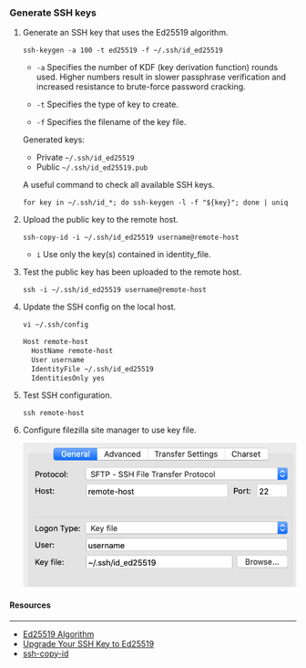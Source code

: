 ### Generate SSH keys
1. Generate an SSH key that uses the Ed25519 algorithm.

    ```
    ssh-keygen -a 100 -t ed25519 -f ~/.ssh/id_ed25519
    ```

    - `-a` Specifies the number of KDF (key derivation function) rounds used.  Higher numbers result in slower passphrase verification and increased resistance to brute-force password cracking.

    - `-t` Specifies the type of key to create.

    - `-f` Specifies the filename of the key file.

      

    Generated keys:

    - Private `~/.ssh/id_ed25519`
    - Public `~/.ssh/id_ed25519.pub`

    

    A useful command to check all available SSH keys.

    ```
    for key in ~/.ssh/id_*; do ssh-keygen -l -f "${key}"; done | uniq
    ```

    

2. Upload the public key to the remote host.

    ```
    ssh-copy-id -i ~/.ssh/id_ed25519 username@remote-host
    ```

    - `i` Use only the key(s) contained in identity_file.

    

3. Test the public key has been uploaded to the remote host.

    ```
    ssh -i ~/.ssh/id_ed25519 username@remote-host
    ```

    

4. Update the SSH config on the local host.

    ```
    vi ~/.ssh/config
    ```

    ```
    Host remote-host 
      HostName remote-host 
      User username   
      IdentityFile ~/.ssh/id_ed25519
      IdentitiesOnly yes
    ```

    

5. Test SSH configuration.

    ```
    ssh remote-host
    ```



6. Configure filezilla site manager to use key file.

   <img src="filezilla.png" width="500">



#### Resources

---
- [Ed25519 Algorithm](https://ed25519.cr.yp.to/)
- [Upgrade Your SSH Key to Ed25519](https://medium.com/risan/upgrade-your-ssh-key-to-ed25519-c6e8d60d3c54)
- [ssh-copy-id](https://www.ssh.com/ssh/copy-id)

